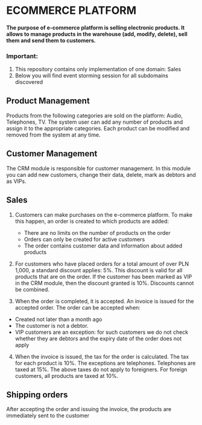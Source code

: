 # ECOMMERCE PLATFORM

####  The purpose of e-commerce platform is selling electronic products. It allows to manage products in the warehouse (add, modify, delete), sell them and send them to customers.

### Important:
1. This repository contains only implementation of one domain: Sales
2. Below you will find event storming session for all subdomains discovered


## Product Management
Products from the following categories are sold on the platform: Audio, Telephones, TV. The system user can add any number of products and assign it to the appropriate categories. Each product can be modified and removed from the system at any time.

## Customer Management
The CRM module is responsible for customer management. In this module you can add new customers, change their data, delete, mark as debtors and as VIPs.

## Sales
1. Customers can make purchases on the e-commerce platform. To make this happen, an order is created to which products are added:
   - There are no limits on the number of products on the order
   - Orders can only be created for active customers
   - The order contains customer data and information about added products

2.	For customers who have placed orders for a total amount of over PLN 1,000, a standard discount applies: 5%. This discount is valid for all products that are on the order. If the customer has been marked as VIP in the CRM module, then the discount granted is 10%. Discounts cannot be combined.

3.	When the order is completed, it is accepted. An invoice is issued for the accepted order. The order can be accepted when:
   - Created not later than a month ago
   - The customer is not a debtor.
   - VIP customers are an exception: for such customers we do not check whether they are debtors and the expiry date of the order does   not apply

4.	When the invoice is issued, the tax for the order is calculated. The tax for each product is 10%. The exceptions are telephones. Telephones are taxed at 15%. The above taxes do not apply to foreigners. For foreign customers, all products are taxed at 10%.

## Shipping orders
After accepting the order and issuing the invoice, the products are immediately sent to the customer
